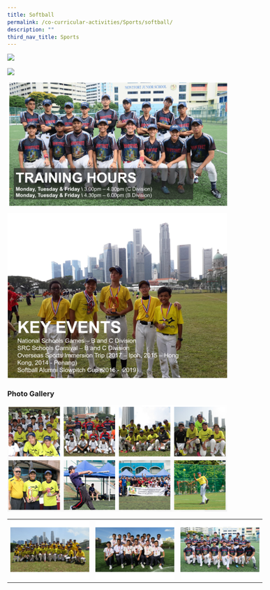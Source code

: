 ```yaml
---
title: Softball
permalink: /co-curricular-activities/Sports/softball/
description: ""
third_nav_title: Sports
---
```

![](/images/sb1.png)

![](/images/sb2.png)

![](/images/Softball.png)

![](/images/sb4.png)

### Photo Gallery

![](/images/sb.png)

<table style="undefined;table-layout: fixed; width: 585px">
<colgroup>
<col style="width: 195px">
<col style="width: 195px">
<col style="width: 195px">
</colgroup>
<tbody>
  <tr>
    <td><img src="/images/sb5.jpeg"></td>
    <td><img src="/images/sb6.jpeg"></td>
    <td><img src="/images/sb7.jpeg"></td>
  </tr>
</tbody>
</table>